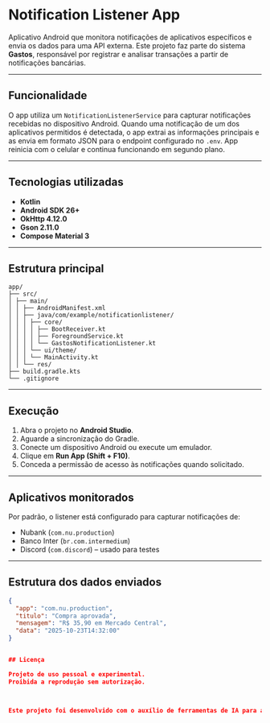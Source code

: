# Notification Listener App

Aplicativo Android que monitora notificações de aplicativos específicos e envia os dados para uma API externa.
Este projeto faz parte do sistema **Gastos**, responsável por registrar e analisar transações a partir de notificações bancárias.

---

## Funcionalidade

O app utiliza um `NotificationListenerService` para capturar notificações recebidas no dispositivo Android.
Quando uma notificação de um dos aplicativos permitidos é detectada, o app extrai as informações principais e as envia em formato JSON para o endpoint configurado no `.env`.
App reinicia com o celular e continua funcionando em segundo plano.

---

## Tecnologias utilizadas

- **Kotlin**
- **Android SDK 26+**
- **OkHttp 4.12.0**
- **Gson 2.11.0**
- **Compose Material 3**

---

## Estrutura principal
```
app/
├── src/
│ ├── main/
│ │ ├── AndroidManifest.xml
│ │ ├── java/com/example/notificationlistener/
│ │ │ ├── core/
│ │ │ │ ├── BootReceiver.kt
│ │ │ │ ├── ForegroundService.kt
│ │ │ │ └── GastosNotificationListener.kt
│ │ │ └── ui/theme/
│ │ │ └── MainActivity.kt
│ │ └── res/
├── build.gradle.kts
└── .gitignore
```
---

## Execução

1. Abra o projeto no **Android Studio**.
2. Aguarde a sincronização do Gradle.
3. Conecte um dispositivo Android ou execute um emulador.
4. Clique em **Run App (Shift + F10)**.
5. Conceda a permissão de acesso às notificações quando solicitado.

---

## Aplicativos monitorados

Por padrão, o listener está configurado para capturar notificações de:

- Nubank (`com.nu.production`)
- Banco Inter (`br.com.intermedium`)
- Discord (`com.discord`) – usado para testes

---

## Estrutura dos dados enviados

```json
{
  "app": "com.nu.production",
  "titulo": "Compra aprovada",
  "mensagem": "R$ 35,90 em Mercado Central",
  "data": "2025-10-23T14:32:00"
}


## Licença

Projeto de uso pessoal e experimental.
Proibida a reprodução sem autorização.



Este projeto foi desenvolvido com o auxílio de ferramentas de IA para apoiar a geração de código e documentação.

